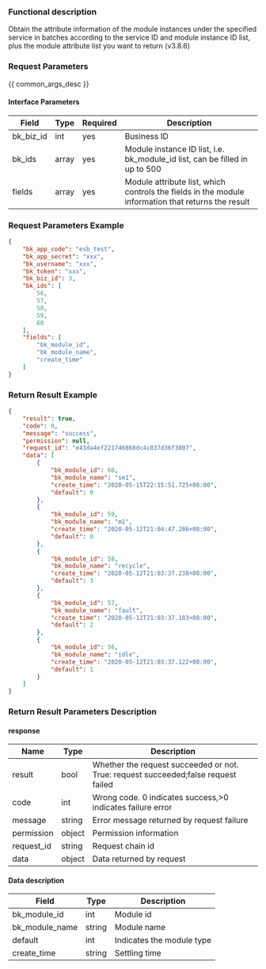 ### Functional description

Obtain the attribute information of the module instances under the specified service in batches according to the service ID and module instance ID list, plus the module attribute list you want to return (v3.8.6)

### Request Parameters

{{ common_args_desc }}

#### Interface Parameters

| Field      | Type      | Required   | Description      |
|-----------|------------|--------|------------|
| bk_biz_id  | int  |yes     | Business ID |
| bk_ids  |  array  |yes     | Module instance ID list, i.e. bk_module_id list, can be filled in up to 500|
| fields  |   array   | yes  | Module attribute list, which controls the fields in the module information that returns the result|

### Request Parameters Example

```json
{
    "bk_app_code": "esb_test",
    "bk_app_secret": "xxx",
    "bk_username": "xxx",
    "bk_token": "xxx",
    "bk_biz_id": 3,
    "bk_ids": [
        56,
        57,
        58,
        59,
        60
    ],
    "fields": [
        "bk_module_id",
        "bk_module_name",
        "create_time"
    ]
}
```

### Return Result Example

```json
{
    "result": true,
    "code": 0,
    "message": "success",
    "permission": null,
    "request_id": "e43da4ef221746868dc4c837d36f3807",
    "data": [
        {
            "bk_module_id": 60,
            "bk_module_name": "sm1",
            "create_time": "2020-05-15T22:15:51.725+08:00",
            "default": 0
        },
        {
            "bk_module_id": 59,
            "bk_module_name": "m1",
            "create_time": "2020-05-12T21:04:47.286+08:00",
            "default": 0
        },
        {
            "bk_module_id": 58,
            "bk_module_name": "recycle",
            "create_time": "2020-05-12T21:03:37.238+08:00",
            "default": 3
        },
        {
            "bk_module_id": 57,
            "bk_module_name": "fault",
            "create_time": "2020-05-12T21:03:37.183+08:00",
            "default": 2
        },
        {
            "bk_module_id": 56,
            "bk_module_name": "idle",
            "create_time": "2020-05-12T21:03:37.122+08:00",
            "default": 1
        }
    ]
}
```
### Return Result Parameters Description
#### response

| Name    | Type   | Description                                    |
| ------- | ------ | ------------------------------------- |
| result  | bool   | Whether the request succeeded or not. True: request succeeded;false request failed|
| code    |  int    | Wrong code. 0 indicates success,>0 indicates failure error   |
| message | string |Error message returned by request failure                   |
| permission    |  object |Permission information    |
| request_id    |  string |Request chain id    |
| data    |  object |Data returned by request                          |

#### Data description
| Field      | Type      | Description      |
|-----------|------------|------------|
|bk_module_id | int |Module id|
|bk_module_name | string |Module name|
|default | int |Indicates the module type|
|create_time | string |Settling time|